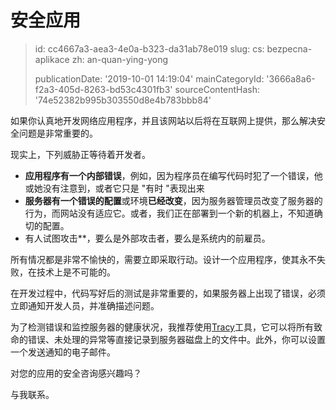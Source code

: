 安全应用
====

> id: cc4667a3-aea3-4e0a-b323-da31ab78e019
> slug:
> 	cs: bezpecna-aplikace
> 	zh: an-quan-ying-yong
> 
> publicationDate: '2019-10-01 14:19:04'
> mainCategoryId: '3666a8a6-f2a3-405d-8263-bd53c4301fb3'
> sourceContentHash: '74e52382b995b303550d8e4b783bbb84'

如果你认真地开发网络应用程序，并且该网站以后将在互联网上提供，那么解决安全问题是非常重要的。

现实上，下列威胁正等待着开发者。

- **应用程序有一个内部错误**，例如，因为程序员在编写代码时犯了一个错误，他或她没有注意到，或者它只是 "有时 "表现出来
- **服务器有一个错误的配置**或环境**已经改变**，因为服务器管理员改变了服务器的行为，而网站没有适应它。或者，我们正在部署到一个新的机器上，不知道确切的配置。
- 有人试图攻击**，要么是外部攻击者，要么是系统内的前雇员。

所有情况都是非常不愉快的，需要立即采取行动。设计一个应用程序，使其永不失败，在技术上是不可能的。

在开发过程中，代码写好后的测试是非常重要的，如果服务器上出现了错误，必须立即通知开发人员，并准确描述问题。

为了检测错误和监控服务器的健康状况，我推荐使用<a href="https://tracy.nette.org/">Tracy</a>工具，它可以将所有致命的错误、未处理的异常等直接记录到服务器磁盘上的文件中。此外，你可以设置一个发送通知的电子邮件。

对您的应用的安全咨询感兴趣吗？

与我联系。
